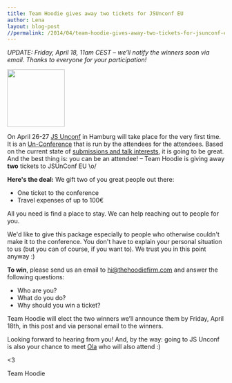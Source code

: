 ```yaml
---
title: Team Hoodie gives away two tickets for JSUnconf EU
author: Lena
layout: blog-post
//permalink: /2014/04/team-hoodie-gives-away-two-tickets-for-jsunconf-eu/
---
```


*UPDATE: Friday, April 18, 11am CEST &#8211; we&#8217;ll notify the winners soon via email. Thanks to everyone for your participation!*

<img class="alignright" alt="" src="http://2014.jsunconf.eu/images/logo.png" width="133" height="133" />

On April 26-27 [JS Unconf][1] in Hamburg will take place for the very first time. It is an [Un-Conference][2] that is run by the attendees for the attendees. Based on the current state of [submissions and talk interests][3], it is going to be great. And the best thing is: you can be an attendee! – Team Hoodie is giving away **two** tickets to JSUnConf EU \o/

**Here's the deal:**
We gift two of you great people out there:

- One ticket to the conference
- Travel expenses of up to 100€

All you need is find a place to stay. We can help reaching out to people for you.

We'd like to give this package especially to people who otherwise couldn't make it to the conference. You don't have to explain your personal situation to us (but you can of course, if you want to). We trust you in this point anyway :)

**To win**, please send us an email to hi@thehoodiefirm.com and answer the following questions:

- Who are you?
- What do you do?
- Why should you win a ticket?

Team Hoodie will elect the two winners we’ll announce them by Friday, April 18th, in this post and via personal email to the winners.

Looking forward to hearing from you! And, by the way: going to JS Unconf is also your chance to meet [Ola][4] who will also attend :)

<3

Team Hoodie

 [1]: http://2014.jsunconf.eu/
 [2]: https://en.wikipedia.org/wiki/Unconference
 [3]: http://contribs.jsunconf.eu/
 [4]: http://twitter.com/misprintedtype
